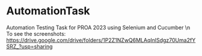 # AutomationTask
Automation Testing Task for PROA 2023 using Selenium and Cucumber
\n To see the screenshots: https://drive.google.com/drive/folders/1P2Z1NZwQ6MLAqInlSdgz70Uma2fYSRZ_?usp=sharing
